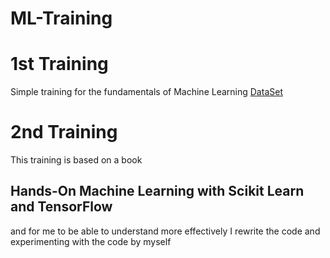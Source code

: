 # ML-Training

# 1st Training
Simple training for the fundamentals of Machine Learning
[DataSet](https://archive.ics.uci.edu/ml/datasets/Student+Performance)

# 2nd Training
This training is based on a book
## Hands-On Machine Learning with Scikit Learn and TensorFlow
and for me to be able to understand more effectively I rewrite the code and experimenting with the code by myself
